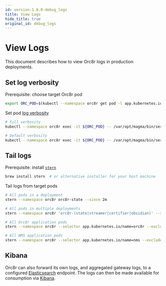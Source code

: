 ```yaml
---
id: version-1.8.0-debug_logs
title: View Logs
hide_title: true
original_id: debug_logs
---
```


# View Logs

This document describes how to view Orc8r logs in production deployments.

## Set log verbosity

Prerequisite: choose target Orc8r pod

```sh
export ORC_POD=$(kubectl --namespace orc8r get pod -l app.kubernetes.io/component=orchestrator -o jsonpath='{.items[0].metadata.name}')
```

Set pod [log verbosity](https://pkg.go.dev/github.com/golang/glog#V)

```sh
# Full verbosity
kubectl --namespace orc8r exec -it ${ORC_POD} -- /var/opt/magma/bin/service303_cli log_verbosity 10 obsidian

# Default verbosity
kubectl --namespace orc8r exec -it ${ORC_POD} -- /var/opt/magma/bin/service303_cli log_verbosity 0 obsidian
```

## Tail logs

Prerequisite: install [`stern`](https://github.com/stern/stern)

```sh
brew install stern  # or alternative installer for your host machine
```

Tail logs from target pods

```sh
# All pods in a deployment
stern --namespace orc8r orc8r-state --since 2m

# All pods in multiple deployments
stern --namespace orc8r 'orc8r-(state|streamer|certifier|obsidian)' --since 2m

# All Orc8r application pods
stern --namespace orc8r --selector app.kubernetes.io/name=orc8r --exclude-container nginx --since 2m

# All NMS application pods
stern --namespace orc8r --selector app.kubernetes.io/name=nms --exclude-container nginx --since 2m
```

## Kibana

Orc8r can also forward its own logs, and aggregated gateway logs, to a configured [Elasticsearch](https://www.elastic.co/elasticsearch) endpoint. The logs can then be made available for consumption via [Kibana](https://www.elastic.co/kibana).
